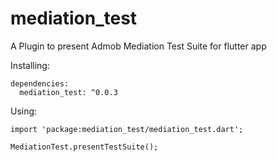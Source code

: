 # mediation_test

A Plugin to present Admob Mediation Test Suite for flutter app

Installing:

~~~~
dependencies:
  mediation_test: ^0.0.3
~~~~
    
Using:

~~~~
import 'package:mediation_test/mediation_test.dart';

MediationTest.presentTestSuite();
              
~~~~
